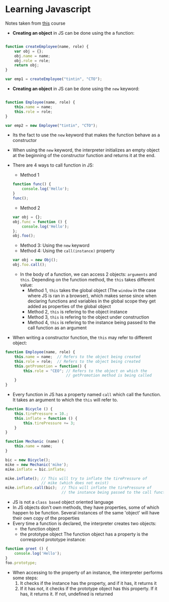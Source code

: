 # Learning Javascript

Notes taken from [this](https://javabrains.io/courses/corejs_objectsprototypes/) course

- **Creating an object** in JS can be done using the a function:

```javascript

function createEmployee(name, role) {
	var obj = {};
	obj.name = name;
	obj.role = role;
	return obj;
}

var emp1 = createEmployee("tintin", "CTO");

```

- **Creating an object** in JS can be done using the `new` keyword:

```javascript

function Employee(name, role) {
	this.name = name;
	this.role = role;
}

var emp2 = new Employee("tintin", "CTO");

```

- Its the fact to use the `new` keyword that makes the function behave as a constructor
- When using the `new` keyword, the interpreter initializes an empty object at the beginning of 
the constructor function and returns it at the end. 

- There are 4 ways to call function in JS: 
	- Method 1
	```js 
	function func() {
		console.log('Hello');
	}
	func();
	```
	- Method 2
	```js
	var obj = {};
	obj.func = function () {
		console.log('Hello');
	};
	obj.foo();
	```
	- Method 3: Using the `new` keyword
	- Method 4: Using the `call(instance)` property 
	```js
	var obj = new Obj();
	obj.foo.call();
	```


	- In the body of a function, we can access 2 objects: `arguments` and `this`. Depending on the function method, the `this` takes different value: 
		- Method 1, `this` takes the global object (The `window` in the case where JS is ran in a browser), which makes sense since when declaring functions and variables in the global scope they get added as properties of the global object
		- Method 2, `this` is refering to the object instance 
		- Method 3, `this` is refering to the object under construction
		- Method 4, `this` is refering to the instance being passed to the call function as an argument

- When writing a constructor function, the `this` may refer to different object:
```js
function Employee(name, role) {
	this.name = name;  // Refers to the object being created
	this.role = role;  // Refers to the object being created
	this.getPromotion = function() {
		this.role = "CEO"; // Refers to the object on which the 
		                   // getPromotion method is being called
	}
}
```

- Every function in JS has a property named `call` which call the function. 
It takes an argument to which the `this` will refer to.
```js
function Bicycle () {
	this.tirePressure = 10.;
	this.inflate = function () {
		this.tirePressure += 3;
	}
}

function Mechanic (name) {
	this.name = name;
}

bic = new Bicycle();
mike = new Mechanic('mike');
mike.inflate = bic.inflate;

mike.inflate(); // This will try to inflate the tirePressure of 
                // mike (which does not exist)
mike.inflate.call(bic);  // This will inflate the tirePressure of 
                         // the instance being passed to the call function

```

- JS is not a `class based` object oriented language
- In JS objects don't own methods, they have properties, some of which happen to be function. Several instances of the same 'object' will have their own copy of the properties
- Every time a function is declared, the interpreter creates two objects: 
	- the function object
	- the prototype object
The function object has a property is the correspond prototype instance: 
```js
function greet () { 
	console.log('Hello');
}
foo.prototype;
```
- When accessing to the property of an instance, the interpreter performs some steps: 
  1. It checks if the instance has the property, and if it has, it returns it
  2. If it has not, it checks if the prototype object has this property. If it has, it returns it. If not, undefined is returned